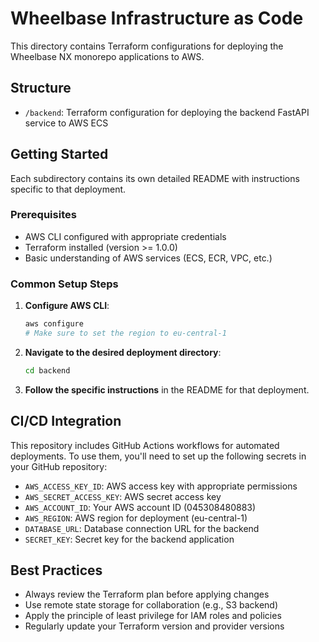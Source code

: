 # Wheelbase Infrastructure as Code

This directory contains Terraform configurations for deploying the Wheelbase NX monorepo applications to AWS.

## Structure

- `/backend`: Terraform configuration for deploying the backend FastAPI service to AWS ECS

## Getting Started

Each subdirectory contains its own detailed README with instructions specific to that deployment.

### Prerequisites

- AWS CLI configured with appropriate credentials
- Terraform installed (version >= 1.0.0)
- Basic understanding of AWS services (ECS, ECR, VPC, etc.)

### Common Setup Steps

1. **Configure AWS CLI**:

   ```bash
   aws configure
   # Make sure to set the region to eu-central-1
   ```

2. **Navigate to the desired deployment directory**:

   ```bash
   cd backend
   ```

3. **Follow the specific instructions** in the README for that deployment.

## CI/CD Integration

This repository includes GitHub Actions workflows for automated deployments. To use them, you'll need to set up the following secrets in your GitHub repository:

- `AWS_ACCESS_KEY_ID`: AWS access key with appropriate permissions
- `AWS_SECRET_ACCESS_KEY`: AWS secret access key
- `AWS_ACCOUNT_ID`: Your AWS account ID (045308480883)
- `AWS_REGION`: AWS region for deployment (eu-central-1)
- `DATABASE_URL`: Database connection URL for the backend
- `SECRET_KEY`: Secret key for the backend application

## Best Practices

- Always review the Terraform plan before applying changes
- Use remote state storage for collaboration (e.g., S3 backend)
- Apply the principle of least privilege for IAM roles and policies
- Regularly update your Terraform version and provider versions
